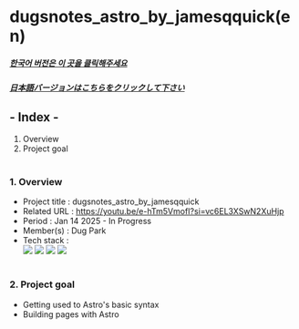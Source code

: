 # dugsnotes_astro_by_jamesqquick(en)

##### [한국어 버전은 이 곳을 클릭해주세요](README.md)

##### [日本語バージョンはこちらをクリックして下さい](README_JP.md)

## - Index -

1. Overview
2. Project goal
   </br>
   </br>

### 1. Overview

- Project title : dugsnotes_astro_by_jamesqquick
- Related URL : https://youtu.be/e-hTm5VmofI?si=vc6EL3XSwN2XuHjp
- Period : Jan 14 2025 - In Progress
- Member(s) : Dug Park
- Tech stack : </br>
  <img src="https://img.shields.io/badge/astro-BC52EE?style=for-the-badge&logo=astro&logoColor=white">
  <img src="https://img.shields.io/badge/HTML5-E34F26?style=for-the-badge&logo=HTML5&logoColor=white">
  <img src="https://img.shields.io/badge/CSS3-1572B6?style=for-the-badge&logo=CSS3&logoColor=white">
  <img src="https://img.shields.io/badge/Javascript-F7DF1E?style=for-the-badge&logo=Javascript&logoColor=white">
  </br>
  </br>

### 2. Project goal

- Getting used to Astro's basic syntax
- Building pages with Astro
  </br>
  </br>
